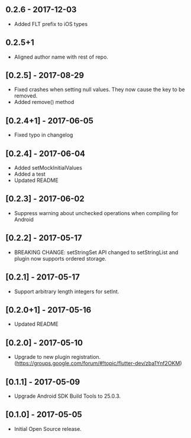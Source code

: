 ## 0.2.6 - 2017-12-03

* Added FLT prefix to iOS types

## 0.2.5+1

* Aligned author name with rest of repo.

## [0.2.5] - 2017-08-29

* Fixed crashes when setting null values. They now cause the key to be removed.
* Added remove() method

## [0.2.4+1] - 2017-06-05

* Fixed typo in changelog

## [0.2.4] - 2017-06-04

* Added setMockInitialValues
* Added a test
* Updated README

## [0.2.3] - 2017-06-02

* Suppress warning about unchecked operations when compiling for Android

## [0.2.2] - 2017-05-17

* BREAKING CHANGE: setStringSet API changed to setStringList and plugin now supports
  ordered storage.

## [0.2.1] - 2017-05-17

* Support arbitrary length integers for setInt.

## [0.2.0+1] - 2017-05-16

* Updated README

## [0.2.0] - 2017-05-10

* Upgrade to new plugin registration. (https://groups.google.com/forum/#!topic/flutter-dev/zba1Ynf2OKM)

## [0.1.1] - 2017-05-09

* Upgrade Android SDK Build Tools to 25.0.3.

## [0.1.0] - 2017-05-05

* Initial Open Source release.
